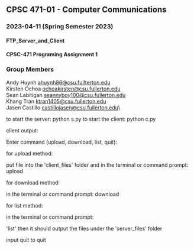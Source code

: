 

## CPSC 471-01 - Computer Communications
### 2023-04-11 (Spring Semester 2023)
#### FTP_Server_and_Client
#### CPSC-471 Programing Assignment 1

### Group Members
Andy Huynh ahuynh86@csu.fullterton.edu\
Kirsten Ochoa ochoakirsten@csu.fullerton.edu\
Sean Labitigan seannyboy100@csu.fullerton.edu\
Khang Tran     ktran1405@csu.fullerton.edu\
Jasen Castillo castillojasen@csu.fullerton.edu\

to start the server: python s.py
to start the client: python c.py

client  output:

Enter command (upload, download, list, quit): 

for upload method:

put file into the 'client_files' folder
and in the terminal or command prompt:
upload <filename>

for download method
  
in the terminal or command prompt:
download <filename>

for list method:
  
in the terminal or command prompt:
  
'list'
then it should output the files under the 'server_files' folder

input quit to quit
